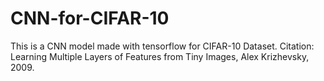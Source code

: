 # CNN-for-CIFAR-10
This is a CNN model made with tensorflow for CIFAR-10 Dataset.
Citation: 
Learning Multiple Layers of Features from Tiny Images, Alex Krizhevsky, 2009.
